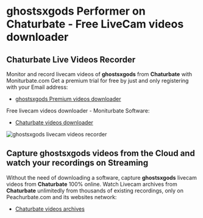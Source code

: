 # ghostsxgods Performer on Chaturbate - Free LiveCam videos downloader

## Chaturbate Live Videos Recorder

Monitor and record livecam videos of **ghostsxgods** from **Chaturbate** with Moniturbate.com
Get a premium trial for free by just and only registering with your Email address:
* [ghostsxgods Premium videos downloader](https://moniturbate.com/request-demo-licence-key.html)

Free livecam videos downloader - Moniturbate Software:
* [Chaturbate videos downloader](https://moniturbate.com/moniturbate-download-software.html)

![ghostsxgods livecam videos recorder](https://peachurnet.com/templates/moniturbate-software.png)


## Capture ghostsxgods videos from the Cloud and watch your recordings on Streaming

Without the need of downloading a software, capture **ghostsxgods** livecam videos from **Chaturbate** 100% online.
Watch Livecam archives from **Chaturbate** unlimitedly from thousands of existing recordings, only on Peachurbate.com and its websites network:
* [Chaturbate videos archives](https://peachurnet.com/)